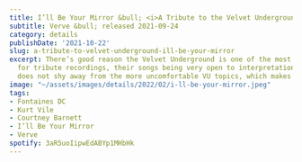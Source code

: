 ```yaml
---
title: I’ll Be Your Mirror &bull; <i>A Tribute to the Velvet Underground</i>
subtitle: Verve &bull; released 2021-09-24
category: details
publishDate: '2021-10-22'
slug: a-tribute-to-velvet-underground-ill-be-your-mirror
excerpt: There’s good reason the Velvet Underground is one of the most popular topics
  for tribute recordings, their songs being very open to interpretation. This selection
  does not shy away from the more uncomfortable VU topics, which makes it a standout.
image: "~/assets/images/details/2022/02/i-ll-be-your-mirror.jpeg"
tags:
- Fontaines DC
- Kurt Vile
- Courtney Barnett
- I’ll Be Your Mirror
- Verve
spotify: 3aR5uoIipwEdABYp1MHbHk
---
```


